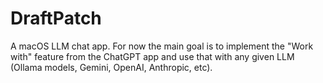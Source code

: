 # DraftPatch

A macOS LLM chat app. For now the main goal is to implement the "Work with" feature from the
ChatGPT app and use that with any given LLM (Ollama models, Gemini, OpenAI, Anthropic, etc).
